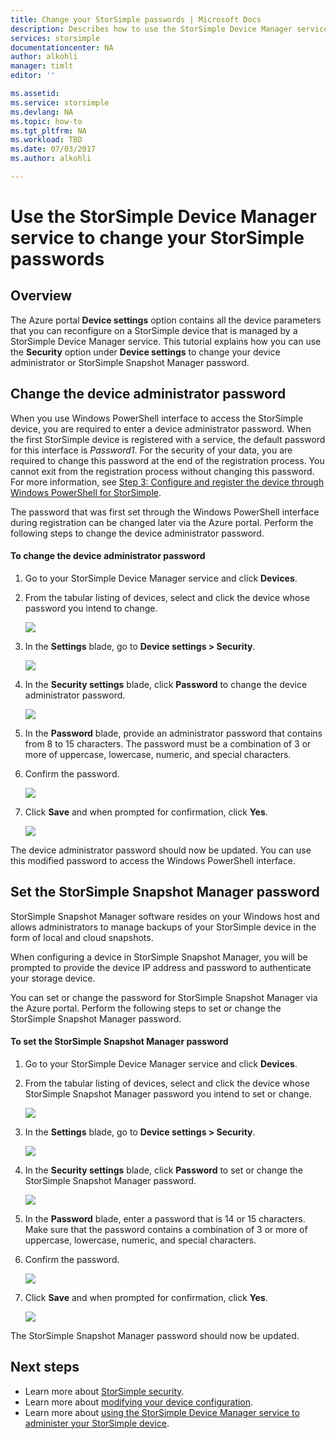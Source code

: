 ```yaml
---
title: Change your StorSimple passwords | Microsoft Docs
description: Describes how to use the StorSimple Device Manager service to change your StorSimple Snapshot Manager and device administrator passwords.
services: storsimple
documentationcenter: NA
author: alkohli
manager: timlt
editor: ''

ms.assetid: 
ms.service: storsimple
ms.devlang: NA
ms.topic: how-to
ms.tgt_pltfrm: NA
ms.workload: TBD
ms.date: 07/03/2017
ms.author: alkohli

---
```

# Use the StorSimple Device Manager service to change your StorSimple passwords

## Overview
The Azure portal **Device settings** option contains all the device parameters that you can reconfigure on a StorSimple device that is managed by a StorSimple Device Manager service. This tutorial explains how you can use the **Security** option under **Device settings** to change your device administrator or StorSimple Snapshot Manager password.

## Change the device administrator password
When you use Windows PowerShell interface to access the StorSimple device, you are required to enter a device administrator password. When the first StorSimple device is registered with a service, the default password for this interface is *Password1*. For the security of your data, you are required to change this password at the end of the registration process. You cannot exit from the registration process without changing this password. For more information, see [Step 3: Configure and register the device through Windows PowerShell for StorSimple](storsimple-8000-deployment-walkthrough-u2.md#step-3-configure-and-register-the-device-through-windows-powershell-for-storsimple).

The password that was first set through the Windows PowerShell interface during registration can be changed later via the Azure portal. Perform the following steps to change the device administrator password.

#### To change the device administrator password
1. Go to your StorSimple Device Manager service and click **Devices**.

2. From the tabular listing of devices, select and click the device whose password you intend to change.

    ![](./media/storsimple-8000-change-passwords/changepwd1.png)

3. In the **Settings** blade, go to **Device settings > Security**.

    ![](./media/storsimple-8000-change-passwords/changepwd2.png)

4. In the **Security settings** blade, click **Password** to change the device administrator password.

    ![](./media/storsimple-8000-change-passwords/changepwd3.png)

5. In the **Password** blade, provide an administrator password that contains from 8 to 15 characters. The password must be a combination of 3 or more of uppercase, lowercase, numeric, and special characters.

6. Confirm the password.

    ![](./media/storsimple-8000-change-passwords/changepwd4.png)

7. Click **Save** and when prompted for confirmation, click **Yes**.

    ![](./media/storsimple-8000-change-passwords/changepwd6.png)

The device administrator password should now be updated. You can use this modified password to access the Windows PowerShell interface.

## Set the StorSimple Snapshot Manager password
StorSimple Snapshot Manager software resides on your Windows host and allows administrators to manage backups of your StorSimple device in the form of local and cloud snapshots.

When configuring a device in StorSimple Snapshot Manager, you will be prompted to provide the device IP address and password to authenticate your storage device.

You can set or change the password for StorSimple Snapshot Manager via the Azure portal. Perform the following steps to set or change the StorSimple Snapshot Manager password.

#### To set the StorSimple Snapshot Manager password
1. Go to your StorSimple Device Manager service and click **Devices**.

2. From the tabular listing of devices, select and click the device whose StorSimple Snapshot Manager password you intend to set or change.

     ![](./media/storsimple-8000-change-passwords/changepwd1.png)

3. In the **Settings** blade, go to **Device settings > Security**.

     ![](./media/storsimple-8000-change-passwords/changepwd2.png)

4. In the **Security settings** blade, click **Password** to set or change the StorSimple Snapshot Manager password.

     ![](./media/storsimple-8000-change-passwords/changepwd3.png) 

5. In the **Password** blade, enter a password that is 14 or 15 characters. Make sure that the password contains a combination of 3 or more of uppercase, lowercase, numeric, and special characters.

6. Confirm the password.

     ![](./media/storsimple-8000-change-passwords/changepwd5.png)

7. Click **Save** and when prompted for confirmation, click **Yes**.

     ![](./media/storsimple-8000-change-passwords/changepwd6.png)

The StorSimple Snapshot Manager password should now be updated.

## Next steps
* Learn more about [StorSimple security](storsimple-8000-security.md).
* Learn more about [modifying your device configuration](storsimple-8000-modify-device-config.md).
* Learn more about [using the StorSimple Device Manager service to administer your StorSimple device](storsimple-8000-manager-service-administration.md).

